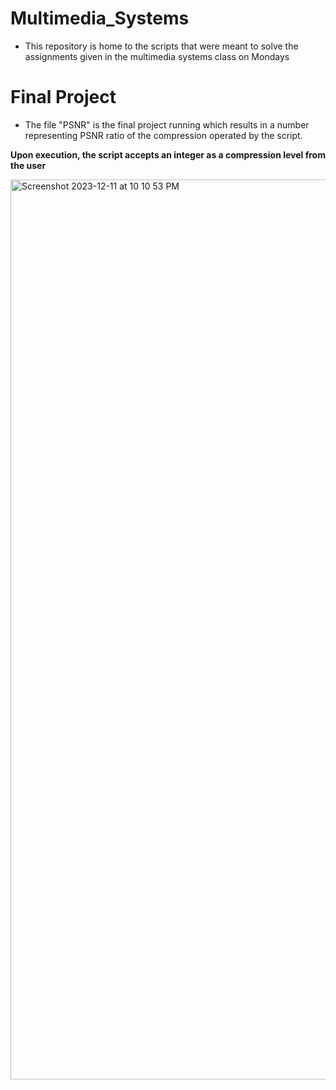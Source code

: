 # Multimedia_Systems
- This repository is home to the scripts that were meant to solve the assignments given in the multimedia systems class on Mondays

# Final Project 
- The file "PSNR" is the final project running which results in a number representing PSNR ratio of the compression operated by the script.

  
**Upon execution, the script  accepts an integer as a compression level from the user**


<img width="1440" alt="Screenshot 2023-12-11 at 10 10 53 PM" src="https://github.com/Banksy-said-hi/Multimedia_Systems/assets/72816123/cf9a008a-3961-440e-960b-e645b5bd5a61">

